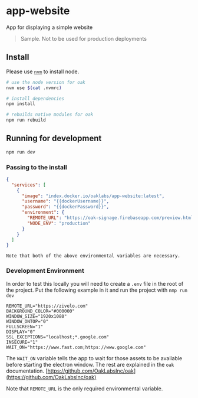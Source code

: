# app-website

App for displaying a simple website

> Sample. Not to be used for production deployments

## Install

Please use [`nvm`](https://github.com/creationix/nvm#install-script) to install node.

``` bash
# use the node version for oak
nvm use $(cat .nvmrc)

# install dependencies
npm install

# rebuilds native modules for oak
npm run rebuild
```

## Running for development

``` bash
npm run dev
```

### Passing to the install

``` json
{
  "services": [
    {
      "image": "index.docker.io/oaklabs/app-website:latest",
      "username": "{{dockerUsername}}",
      "password": "{{dockerPassword}}",
      "environment": {
        "REMOTE_URL": "https://oak-signage.firebaseapp.com/preview.html?apikey=K6z0KH8UeYgSgeRVuVWlnzFBfD32&galleryname=coffee_shop",
        "NODE_ENV": "production"
      }
    }
  ]
}
```

``` text
Note that both of the above environmental variables are necessary.
```

### Development Environment

In order to test this locally you will need to create a `.env` file in the root of the project. Put the following example in it and run the project with `nmp run dev`

```
REMOTE_URL="https://zivelo.com"
BACKGROUND_COLOR="#000000"
WINDOW_SIZE="1920x1080"
WINDOW_ONTOP="0"
FULLSCREEN="1"
DISPLAY="0"
SSL_EXCEPTIONS="localhost;*.google.com"
INSECURE="1"
WAIT_ON="https://www.fast.com;https://www.google.com"
```

The `WAIT_ON` variable tells the app to wait for those assets to be available before starting the electron window. The rest are explained in the `oak` documentation. [https://github.com/OakLabsInc/oak](https://github.com/OakLabsInc/oak)

Note that `REMOTE_URL` is the only required environmental variable.
